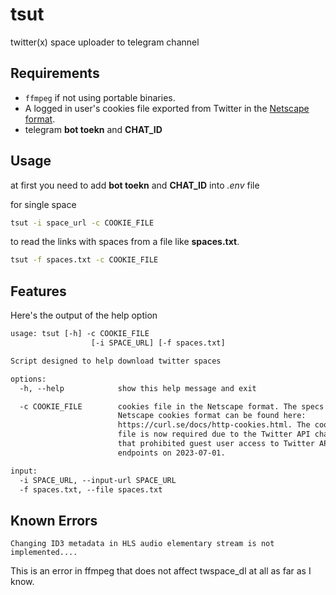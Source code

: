 # tsut
twitter(x) space uploader to telegram channel

## Requirements

- `ffmpeg` if not using portable binaries.
- A logged in user's cookies file exported from Twitter in the [Netscape format](https://curl.se/docs/http-cookies.html).
- telegram **bot toekn** and **CHAT_ID**


## Usage
at first you need to add **bot toekn** and **CHAT_ID** into *.env* file 
    
for single space 
```bash
tsut -i space_url -c COOKIE_FILE
```
to read the links with spaces from a file like **spaces.txt**. 
```bash
tsut -f spaces.txt -c COOKIE_FILE
```

## Features

Here's the output of the help option

```txt
usage: tsut [-h] -c COOKIE_FILE
                  [-i SPACE_URL] [-f spaces.txt]

Script designed to help download twitter spaces

options:
  -h, --help            show this help message and exit

  -c COOKIE_FILE        cookies file in the Netscape format. The specs of the
                        Netscape cookies format can be found here:
                        https://curl.se/docs/http-cookies.html. The cookies
                        file is now required due to the Twitter API change
                        that prohibited guest user access to Twitter API
                        endpoints on 2023-07-01.

input:
  -i SPACE_URL, --input-url SPACE_URL
  -f spaces.txt, --file spaces.txt 
```

## Known Errors

`Changing ID3 metadata in HLS audio elementary stream is not implemented....`

This is an error in ffmpeg that does not affect twspace_dl at all as far as I know.

